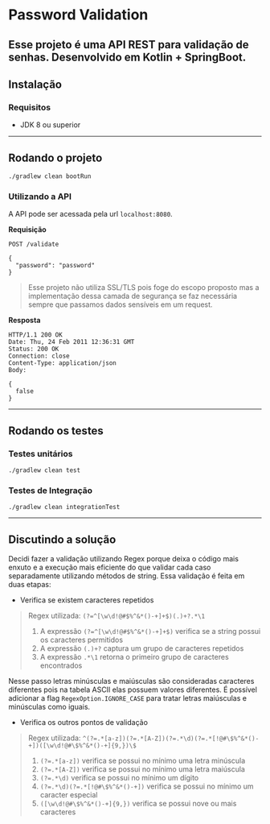 # Password Validation
Esse projeto é uma API REST para validação de senhas. 
Desenvolvido em Kotlin + SpringBoot. 
---
## Instalação
### Requisitos
- JDK 8 ou superior

---
## Rodando o projeto
```
./gradlew clean bootRun
```

### Utilizando a API
A API pode ser acessada pela url `localhost:8080`.

**Requisição**

`POST /validate`
```http
{
  "password": "password"
}
```

> Esse projeto não utiliza SSL/TLS pois foge do escopo proposto mas a implementação dessa camada de segurança se faz necessária sempre que passamos dados sensíveis em um request.

**Resposta**
```
HTTP/1.1 200 OK
Date: Thu, 24 Feb 2011 12:36:31 GMT
Status: 200 OK
Connection: close
Content-Type: application/json
Body: 

{
  false
}
```
---
## Rodando os testes

### Testes unitários
`./gradlew clean test`


### Testes de Integração
`./gradlew clean integrationTest`

---
## Discutindo a solução
Decidi fazer a validação utilizando Regex porque deixa o código mais enxuto e a execução mais eficiente do que validar cada caso separadamente utilizando métodos de string.
Essa validação é feita em duas etapas:

- Verifica se existem caracteres repetidos

> Regex utilizada: `(?=^[\w\d!@#$%^&*()-+]+$)(.)+?.*\1`
>
> 1. A expressão `(?=^[\w\d!@#$%^&*()-+]+$)` verifica se a string possui os caracteres permitidos 
> 2. A expressão `(.)+?` captura um grupo de caracteres repetidos
> 3. A expressão `.*\1` retorna o primeiro grupo de caracteres encontrados

Nesse passo letras minúsculas e maiúsculas são consideradas caracteres diferentes pois na tabela ASCII elas possuem valores diferentes.
É possível adicionar a flag `RegexOption.IGNORE_CASE` para tratar letras maiúsculas e minúsculas como iguais.

- Verifica os outros pontos de validação
  
> Regex utilizada: `^(?=.*[a-z])(?=.*[A-Z])(?=.*\d)(?=.*[!@#\$%^&*()-+])([\w\d!@#\$%^&*()-+]{9,})\$`
> 
> 1. `(?=.*[a-z])` verifica se possui no mínimo uma letra minúscula
> 2. `(?=.*[A-Z])` verifica se possui no mínimo uma letra maiúscula
> 3. `(?=.*\d)` verifica se possui no mínimo um dígito
> 4. `(?=.*\d)(?=.*[!@#\$%^&*()-+])` verifica se possui no mínimo um caracter especial
> 5. `([\w\d!@#\$%^&*()-+]{9,})` verifica se possui nove ou mais caracteres
